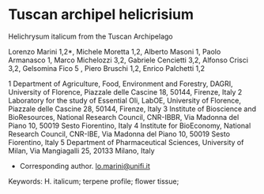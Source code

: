 # Tuscan archipel helicrisium

Helichrysum italicum from the Tuscan Archipelago

Lorenzo Marini 1,2*, Michele Moretta 1,2, Alberto Masoni 1, Paolo Armanasco 1, 
Marco Michelozzi 3,2, Gabriele Cencietti 3,2, Alfonso Crisci 3,2, 
Gelsomina Fico 5 , Piero Bruschi 1,2, Enrico Palchetti 1,2 

1 Department of Agriculture, Food, Environment and Forestry, DAGRI, University of Florence, Piazzale delle Cascine 18, 50144, Firenze, Italy
2 Laboratory for the study of Essential Oli, LabOE, University of Florence, Piazzale delle Cascine 28, 50144, Firenze, Italy
3 Institute of Bioscience and BioResources, National Research Council, CNR-IBBR, Via Madonna del Piano 10, 50019 Sesto Fiorentino, Italy
4 Institute for BioEconomy, National Research Council, CNR-IBE, Via Madonna del Piano 10, 50019 Sesto Fiorentino, Italy
5 Department of Pharmaceutical Sciences, University of Milan, Via Mangiagalli 25, 20133 Milano, Italy

* Corresponding author. lo.marini@unifi.it 

Keywords: 
H. italicum; terpene profile; flower tissue;
